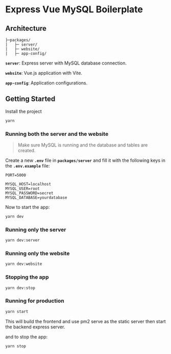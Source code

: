 # Express Vue MySQL Boilerplate

## Architecture

```text
├─packages/
|   ├─ server/
|   ├─ website/
|   ├─ app-config/
```

**`server`**: Express server with MySQL database connection.

**`website`**: Vue.js application with Vite.

**`app-config`**: Application configurations.

## Getting Started

Install the project

```bash
yarn
```

### Running both the server and the website

> Make sure MySQL is running and the database and tables are created.

Create a new **`.env`** file in **`packages/server`** and fill it with the following keys in the **`.env.example`** file:

```text
PORT=5000

MYSQL_HOST=localhost
MYSQL_USER=root
MYSQL_PASSWORD=secret
MYSQL_DATABASE=yourdatabase
```

Now to start the app:

```bash
yarn dev
```

### Running only the server

```bash
yarn dev:server
```

### Running only the website

```bash
yarn dev:website
```

### Stopping the app

```bash
yarn dev:stop
```

### Running for production

```bash
yarn start
```

This will build the frontend and use pm2 serve as the static server then start the backend express server.

and to stop the app:

```bash
yarn stop
```
